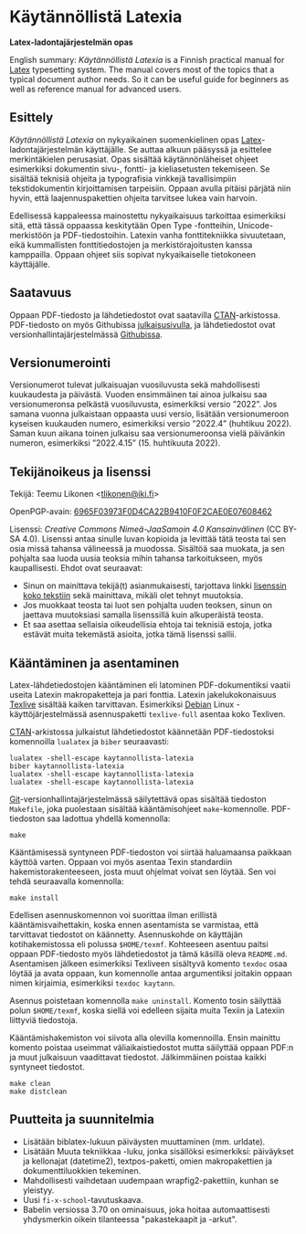 Käytännöllistä Latexia
======================

**Latex-ladontajärjestelmän opas**

English summary: *Käytännöllistä Latexia* is a Finnish practical manual
for [Latex](https://en.wikipedia.org/wiki/LaTeX) typesetting system. The
manual covers most of the topics that a typical document author needs.
So it can be useful guide for beginners as well as reference manual for
advanced users.


Esittely
--------

*Käytännöllistä Latexia* on nykyaikainen suomenkielinen opas
[Latex](https://fi.wikipedia.org/wiki/LaTeX)-ladontajärjestelmän
käyttäjälle. Se auttaa alkuun pääsyssä ja esittelee merkintäkielen
perusasiat. Opas sisältää käytännönläheiset ohjeet esimerkiksi
dokumentin sivu-, fontti- ja kieliasetusten tekemiseen. Se sisältää
teknisiä ohjeita ja typografisia vinkkejä tavallisimpiin
tekstidokumentin kirjoittamisen tarpeisiin. Oppaan avulla pitäisi
pärjätä niin hyvin, että laajennuspakettien ohjeita tarvitsee lukea vain
harvoin.

Edellisessä kappaleessa mainostettu nykyaikaisuus tarkoittaa esimerkiksi
sitä, että tässä oppaassa keskitytään Open Type -fontteihin,
Unicode-merkistöön ja PDF-tiedostoihin. Latexin vanha fonttitekniikka
sivuutetaan, eikä kummallisten fonttitiedostojen ja merkistörajoitusten
kanssa kamppailla. Oppaan ohjeet siis sopivat nykyaikaiselle tietokoneen
käyttäjälle.


Saatavuus
---------

Oppaan PDF-tiedosto ja lähdetiedostot ovat saatavilla
[CTAN][CTAN]-arkistossa. PDF-tiedosto on myös Githubissa
[julkaisusivulla](https://github.com/tlikonen/latex-opas/releases), ja
lähdetiedostot ovat versionhallintajärjestelmässä [Githubissa][Github].

[CTAN]:   https://ctan.org/pkg/kaytannollista-latexia
[Github]: https://github.com/tlikonen/latex-opas


Versionumerointi
----------------

Versionumerot tulevat julkaisuajan vuosiluvusta sekä mahdollisesti
kuukaudesta ja päivästä. Vuoden ensimmäinen tai ainoa julkaisu saa
versionumeronsa pelkästä vuosiluvusta, esimerkiksi versio ”2022”. Jos
samana vuonna julkaistaan oppaasta uusi versio, lisätään versionumeroon
kyseisen kuukauden numero, esimerkiksi versio ”2022.4” (huhtikuu 2022).
Saman kuun aikana toinen julkaisu saa versionumeroonsa vielä päivänkin
numeron, esimerkiksi ”2022.4.15” (15. huhtikuuta 2022).


Tekijänoikeus ja lisenssi
-------------------------

Tekijä: Teemu Likonen <<tlikonen@iki.fi>>

OpenPGP-avain: [6965F03973F0D4CA22B9410F0F2CAE0E07608462][PGP]

[PGP]: http://www.iki.fi/tlikonen/pgp-key.asc

Lisenssi: *Creative Commons Nimeä-JaaSamoin 4.0 Kansainvälinen* (CC
BY-SA 4.0). Lisenssi antaa sinulle luvan kopioida ja levittää tätä
teosta tai sen osia missä tahansa välineessä ja muodossa. Sisältöä saa
muokata, ja sen pohjalta saa luoda uusia teoksia mihin tahansa
tarkoitukseen, myös kaupallisesti. Ehdot ovat seuraavat:

  - Sinun on mainittava tekijä(t) asianmukaisesti, tarjottava linkki
    [lisenssin koko tekstiin][CC] sekä mainittava, mikäli olet tehnyt
    muutoksia.
  - Jos muokkaat teosta tai luot sen pohjalta uuden teoksen, sinun on
    jaettava muutoksiasi samalla lisenssillä kuin alkuperäistä teosta.
  - Et saa asettaa sellaisia oikeudellisia ehtoja tai teknisiä estoja,
    jotka estävät muita tekemästä asioita, jotka tämä lisenssi sallii.

[CC]: https://creativecommons.org/licenses/by-sa/4.0/legalcode.fi


Kääntäminen ja asentaminen
--------------------------

Latex-lähdetiedostojen kääntäminen eli latominen PDF-dokumentiksi vaatii
useita Latexin makropaketteja ja pari fonttia. Latexin jakelukokonaisuus
[Texlive](https://tug.org/texlive/) sisältää kaiken tarvittavan.
Esimerkiksi [Debian](https://www.debian.org) Linux -käyttöjärjestelmässä
asennuspaketti `texlive-full` asentaa koko Texliven.

[CTAN][CTAN]-arkistossa julkaistut lähdetiedostot käännetään
PDF-tiedostoksi komennoilla `lualatex` ja `biber` seuraavasti:

    lualatex -shell-escape kaytannollista-latexia
    biber kaytannollista-latexia
    lualatex -shell-escape kaytannollista-latexia
    lualatex -shell-escape kaytannollista-latexia

[Git][Github]-versionhallintajärjestelmässä säilytettävä opas sisältää
tiedoston `Makefile`, joka puolestaan sisältää kääntämisohjeet
`make`-komennolle. PDF-tiedoston saa ladottua yhdellä komennolla:

    make

Kääntämisessä syntyneen PDF-tiedoston voi siirtää haluamaansa paikkaan
käyttöä varten. Oppaan voi myös asentaa Texin standardiin
hakemistorakenteeseen, josta muut ohjelmat voivat sen löytää. Sen voi
tehdä seuraavalla komennolla:

    make install

Edellisen asennuskomennon voi suorittaa ilman erillistä
kääntämisvaihettakin, koska ennen asentamista se varmistaa, että
tarvittavat tiedostot on käännetty. Asennuskohde on käyttäjän
kotihakemistossa eli polussa `$HOME/texmf`. Kohteeseen asentuu paitsi
oppaan PDF-tiedosto myös lähdetiedostot ja tämä käsillä oleva
`README.md`. Asentamisen jälkeen esimerkiksi Texliveen sisältyvä komento
`texdoc` osaa löytää ja avata oppaan, kun komennolle antaa argumentiksi
joitakin oppaan nimen kirjaimia, esimerkiksi `texdoc kaytann`.

Asennus poistetaan komennolla `make uninstall`. Komento tosin säilyttää
polun `$HOME/texmf`, koska siellä voi edelleen sijaita muita Texiin ja
Latexiin liittyviä tiedostoja.

Kääntämishakemiston voi siivota alla olevilla komennoilla. Ensin
mainittu komento poistaa useimmat väliaikaistiedostot mutta säilyttää
oppaan PDF:n ja muut julkaisuun vaadittavat tiedostot. Jälkimmäinen
poistaa kaikki syntyneet tiedostot.

    make clean
    make distclean


Puutteita ja suunnitelmia
-------------------------

  - Lisätään biblatex-lukuun päiväysten muuttaminen (mm. urldate).
  - Lisätään Muuta tekniikkaa -luku, jonka sisällöksi esimerkiksi:
    päiväykset ja kellonajat (datetime2), textpos-paketti, omien
    makropakettien ja dokumenttiluokkien tekeminen.
  - Mahdollisesti vaihdetaan uudempaan wrapfig2-pakettiin, kunhan se
    yleistyy.
  - Uusi `fi-x-school`-tavutuskaava.
  - Babelin versiossa 3.70 on ominaisuus, joka hoitaa automaattisesti
    yhdysmerkin oikein tilanteessa "pakastekaapit ja -arkut".
